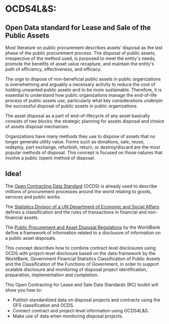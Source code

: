 # OCDS4L&S:
## Open Data standard for Lease and Sale of the Public Assets

Most literature on public procurement describes assets’ disposal as the last phase of the public procurement process. The disposal of public assets, irrespective of the method used, is purposed to meet the entity's needs, promote the benefits of asset value recapture, and maintain the entity's path of efficiency, effectiveness, and efficacy. 

The urge to dispose of non-beneficial public assets in public organizations is overwhelming and arguably a necessary activity to reduce the cost of holding unwanted public assets and to be more sustainable. Therefore, it is essential to understand how public organizations manage the end-of-life process of public assets use, particularly what key considerations underpin the successful disposal of public assets in public organizations.

The asset disposal as a part of end-of-lifecycle of any asset basically consists of two blocks: the strategic planning for assets disposal and choice of assets disposal mechanism.

Organizations have many methods they use to dispose of assets that no longer generate utility value. Forms such as donations, sale, reuse, redeploy, part exchange, refurbish, return, or destroy/discard are the most popular methods of disposal. This concept is focused on those natures that involve a public (open) method of disposal.

## Idea!

The [Open Contracting Data Standard](https://standard.open-contracting.org/latest/en/) (OCDS) is already used to describe millions of procurement processes around the world relating to goods, services and public works. 

The [Statistics Division of a UN  Department of Economic and Social Affairs](http://unstats.un.org/unsd/) defines a classification and the rules of transactions in financial and non-financial assets.

The [Public Procurement and Asset Disposal Regulations](https://ppp.worldbank.org/public-private-partnership/library/public-procurement-and-asset-disposal-regulations) by the WorldBank define a framework of information related to a disclosure of information on a public asset disposals.

This concept describes how to combine contract level disclosures using OCDS with project-level disclosure based on the data-framework by the WorldBank, Government Financial Statistics Classification of Public Assets and the Classification of the Functions of Government, in order to support scalable disclosure and monitoring of disposal project identification, preparation, implementation and completion.

This Open Contracting for Lease and Sale Data Standards (RC) toolkit will show you how to:
- Publish standardized data on disposal projects and contracts using the GFS classification and OCDS.
- Connect contract and project-level information using OCDS4L&S.
- Make use of data when monitoring disposal projects.

